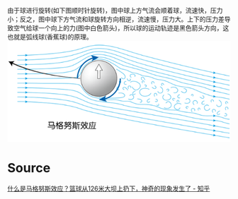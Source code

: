 由于球进行旋转(如下图顺时针旋转)，图中球上方气流会顺着球，流速快，压力小；反之，图中球下方气流和球旋转方向相逆，流速慢，压力大。上下的压力差导致空气给球一个向上的力(图中白色箭头)，所以球的运动轨迹是黑色箭头方向，这也就是弧线球(香蕉球)的原理。<br />![马格努斯效应.png](./img/1683190145573-e3184c21-300a-4b21-971d-a5092aee3079.png)
<a name="gfUfz"></a>
# Source
[什么是马格努斯效应？篮球从126米大坝上扔下，神奇的现象发生了 - 知乎](https://www.zhihu.com/zvideo/1366152002943205376)
